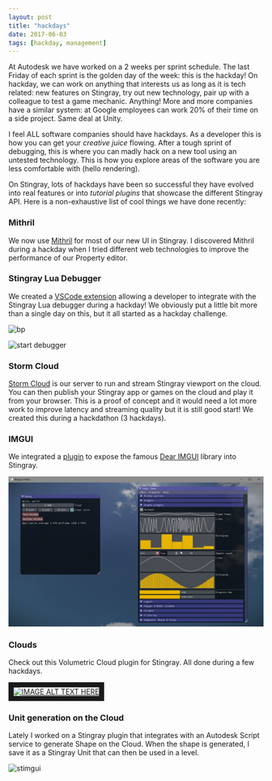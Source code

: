 ```yaml
---
layout: post
title: "hackdays"
date: 2017-06-03
tags: [hackday, management]
---
```


At Autodesk we have worked on a 2 weeks per sprint schedule. The last Friday of each sprint is the golden day of the week: this is the hackday! On hackday, we can work on anything that interests us as long as it is tech related: new features on Stingray, try out new technology, pair up with a colleague to test a game mechanic. Anything! More and more companies have a similar system: at Google employees can work 20% of their time on a side project. Same deal at Unity.

I feel ALL software companies should have hackdays. As a developer this is how you can get your *creative juice* flowing. After a tough sprint of debugging, this is where you can madly hack on a new tool using an untested technology. This is how you explore areas of the software you are less comfortable with (hello rendering).

On Stingray, lots of hackdays have been so successful they have evolved into real features or into *tutorial plugins* that showcase the different Stingray API. Here is a non-exhaustive list of cool things we have done recently:

### Mithril

We now use [Mithril](https://mithril.js.org/) for most of our new UI in Stingray. I discovered Mithril during a hackday when I tried different web technologies to improve the performance of our Property editor.

### Stingray Lua Debugger

We created a [VSCode extension](https://github.com/jschmidt42/stingray-vscode-debugger) allowing a developer to integrate with the Stingray Lua debugger during a hackday! We obviously put a little bit more than a single day on this, but it all started as a hackday challenge.

![bp](https://cloud.githubusercontent.com/assets/4054655/24269119/65fa0ec6-0fe6-11e7-93bf-ba47f932e74f.png)

![start debugger](https://cloud.githubusercontent.com/assets/4054655/24308807/da2a0008-109f-11e7-970b-5d82953c0fe0.gif)

### Storm Cloud

[Storm Cloud](https://github.com/jschmidt42/storm_cloud) is our server to run and stream Stingray viewport on the cloud. You can then publish your Stingray app or games on the cloud and play it from your browser. This is a proof of concept and it would need a lot more work to improve latency and streaming quality but it is still good start! We created this during a hackdathon (3 hackdays). 

### IMGUI

We integrated a [plugin](https://github.com/jschmidt42/imgui-cmake) to expose the famous [Dear IMGUI](https://github.com/ocornut/imgui) library into Stingray.

![stimgui](../img/stingray_imgui.png)

### Clouds
Check out this Volumetric Cloud plugin for Stingray. All done during a few hackdays.

<a href="http://www.youtube.com/watch?feature=player_embedded&v=lZ1i3b5fa5U " target="_blank"><img src="http://img.youtube.com/vi/lZ1i3b5fa5U/0.jpg" alt="IMAGE ALT TEXT HERE" width="240" height="180" border="10" /></a>

### Unit generation on the Cloud

Lately I worked on a Stingray plugin that integrates with an Autodesk Script service to generate Shape on the Cloud. When the shape is generated, I save it as a Stingray Unit that can then be used in a level.

![stimgui](../img/asm-hfdm.gif)